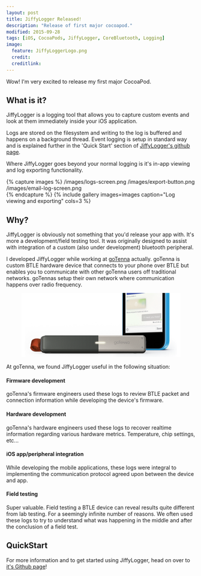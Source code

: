```yaml
---
layout: post
title: JiffyLogger Released!
description: "Release of first major cocoapod."
modified: 2015-09-28
tags: [iOS, CocoaPods, JiffyLogger, CoreBluetooth, Logging]
image:
  feature: JiffyLoggerLogo.png
  credit: 
  creditlink: 
---
```


Wow! I'm very excited to release my first major CocoaPod.

## What is it?

JiffyLogger is a logging tool that allows you to capture custom events and look at them immediately inside your iOS application.

Logs are stored on the filesystem and writing to the log is buffered and happens on a background thread. Event logging is setup in standard way and is explained further in the 'Quick Start' section of [JiffyLogger's github page](https://github.com/jyaunches/JiffyLogger).

Where JiffyLogger goes beyond your normal logging is it's in-app viewing and log exporting functionality.

{% capture images %}
	/images/logs-screen.png	
	/images/export-button.png
	/images/email-log-screen.png	
{% endcapture %}
{% include gallery images=images caption="Log viewing and exporting" cols=3 %}

## Why?

JiffyLogger is obviously not something that you'd release your app with. It's more a development/field testing tool. It was originally designed to assist with integration of a custom (also under development) bluetooth peripheral.

I developed JiffyLogger while working at [goTenna](http://www.gotenna.com/) actually. goTenna is custom BTLE hardware device that connects to your phone over BTLE but enables you to communicate with other goTenna users off traditional networks. goTennas setup their own network where communication happens over radio frequency.

<figure class="full">
	<a href="http://gotenna.com"><img src="/images/gotenna-product.png" alt=""></a>
</figure>

At goTenna, we found JiffyLogger useful in the following situation:

#### Firmware development

goTenna's firmware engineers used these logs to review BTLE packet and connection information while developing the device's firmware.

#### Hardware development

goTenna's hardware engineers used these logs to recover realtime information regarding various hardware metrics. Temperature, chip settings, etc...

#### iOS app/peripheral integration

While developing the mobile applications, these logs were integral to implementing the communication protocol agreed upon between the device and app.

#### Field testing

Super valuable. Field testing a BTLE device can reveal results quite different from lab testing. For a seemingly infinite number of reasons. We often used these logs to try to understand what was happening in the middle and after the conclusion of a field test.

## QuickStart

For more information and to get started using JiffyLogger, head on over to [it's Github page](https://github.com/jyaunches/JiffyLogger)!
